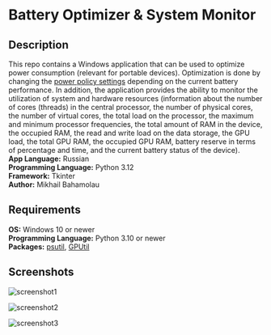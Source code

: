 # Battery Optimizer & System Monitor

## Description

This repo contains a Windows application that can be used to optimize power consumption (relevant for portable devices). Optimization is done by changing the [power policy settings](https://learn.microsoft.com/en-us/windows/win32/power/power-policy-settings) depending on the current battery performance. In addition, the application provides the ability to monitor the utilization of system and hardware resources (information about the number of cores (threads) in the central processor, the number of physical cores, the number of virtual cores, the total load on the processor, the maximum and minimum processor frequencies, the total amount of RAM in the device, the occupied RAM, the read and write load on the data storage, the GPU load, the total GPU RAM, the occupied GPU RAM, battery reserve in terms of percentage and time, and the current battery status of the device).  
**App Language:** Russian  
**Programming Language:** Python 3.12  
**Framework:** Tkinter  
**Author:** Mikhail Bahamolau  

 ## Requirements

 **OS:** Windows 10 or newer  
 **Programming Language:** Python 3.10 or newer  
 **Packages:** [psutil](https://pypi.org/project/psutil/), [GPUtil](https://pypi.org/project/GPUtil/)

 ## Screenshots
 ![screenshot1](https://i.imgur.com/NjM9dE6.png)  
   
 ![screenshot2](https://imgur.com/a/git-11-YHH062d)  

 ![screenshot3](https://imgur.com/a/git-12-CxRZhJA)

